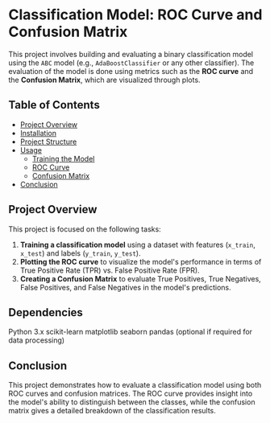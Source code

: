 # Classification Model: ROC Curve and Confusion Matrix

This project involves building and evaluating a binary classification model using the `ABC` model (e.g., `AdaBoostClassifier` or any other classifier). The evaluation of the model is done using metrics such as the **ROC curve** and the **Confusion Matrix**, which are visualized through plots.

## Table of Contents
- [Project Overview](#project-overview)
- [Installation](#installation)
- [Project Structure](#project-structure)
- [Usage](#usage)
  - [Training the Model](#training-the-model)
  - [ROC Curve](#roc-curve)
  - [Confusion Matrix](#confusion-matrix)
- [Conclusion](#conclusion)

## Project Overview

This project is focused on the following tasks:
1. **Training a classification model** using a dataset with features (`x_train`, `x_test`) and labels (`y_train`, `y_test`).
2. **Plotting the ROC curve** to visualize the model's performance in terms of True Positive Rate (TPR) vs. False Positive Rate (FPR).
3. **Creating a Confusion Matrix** to evaluate True Positives, True Negatives, False Positives, and False Negatives in the model's predictions.

## Dependencies
Python 3.x
scikit-learn
matplotlib
seaborn
pandas (optional if required for data processing)

## Conclusion
This project demonstrates how to evaluate a classification model using both ROC curves and confusion matrices. The ROC curve provides insight into the model's ability to distinguish between the classes, while the confusion matrix gives a detailed breakdown of the classification results.
